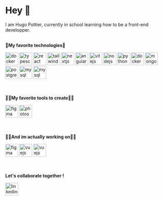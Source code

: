 # Hey 👋

I am Hugo Pottier, currently in school learning how to be a front-end developper.
<br/>
<br/>

<b>🤍My favorite technologies🤍</b>
<br/>
<div>
    <img src="https://img.shields.io/badge/GIT-E44C30?style=for-the-badge&logo=git&logoColor=white" alt="docker" height="40"  style="max-width: 100%;"> 
    <img src="https://img.shields.io/badge/TypeScript-007ACC?style=for-the-badge&logo=typescript&logoColor=white" alt="typescript" height="40" style="max-width: 100%;">
    <img src="https://img.shields.io/badge/React-20232A?style=for-the-badge&logo=react&logoColor=61DAFB" alt="react" height="40" style="max-width: 100%;"> </a>
    <img src="https://img.shields.io/badge/Tailwind_CSS-38B2AC?style=for-the-badge&logo=tailwind-css&logoColor=white" alt="tailwind" height="40" style="max-width: 100%;"> 
    <img src="https://img.shields.io/badge/next%20js-000000?style=for-the-badge&logo=nextdotjs&logoColor=white" alt="nextjs" height="40" style="max-width: 100%;"> 
    <img src="https://img.shields.io/badge/Angular-DD0031?style=for-the-badge&logo=angular&logoColor=white" alt="angular" height="40" style="max-width: 100%;">
    <img src="https://img.shields.io/badge/Vite-B73BFE?style=for-the-badge&logo=vite&logoColor=FFD62E" alt="vitejs" height="40" style="max-width: 100%;"> 
    <img src="https://img.shields.io/badge/Node%20js-339933?style=for-the-badge&logo=nodedotjs&logoColor=white" alt="nodejs" height="40" style="max-width: 100%;">
    <img src="https://img.shields.io/badge/Python-FFD43B?style=for-the-badge&logo=python&logoColor=blue" alt="python" height="40" style="max-width: 100%;"> </a>
    <img src="https://img.shields.io/badge/Docker-2CA5E0?style=for-the-badge&logo=docker&logoColor=white" alt="docker" height="40" style="max-width: 100%;"> 
    <img src="https://img.shields.io/badge/MongoDB-4EA94B?style=for-the-badge&logo=mongodb&logoColor=white" alt="mongodb" height="40" style="max-width: 100%;"> 
    <img src="https://img.shields.io/badge/PostgreSQL-316192?style=for-the-badge&logo=postgresql&logoColor=white" alt="postgresql" height="40" style="max-width: 100%;"> 
    <img src="https://img.shields.io/badge/MySQL-005C84?style=for-the-badge&logo=mysql&logoColor=white" alt="mysql" height="40" style="max-width: 100%;">
    <img src="https://img.shields.io/badge/Prisma-3982CE?style=for-the-badge&logo=Prisma&logoColor=white" alt="mysql" height="40" style="max-width: 100%;">
</div>

<br/>
<br/>

<b>👨‍🎨My favorite tools to create👨‍🎨</b>
<br/>
<div>
    <img src="https://img.shields.io/badge/Figma-F24E1E?style=for-the-badge&logo=figma&logoColor=white" alt="figma" height="40" style="max-width: 100%;">
    <img src="https://img.shields.io/badge/Adobe%20Photoshop-31A8FF?style=for-the-badge&logo=Adobe%20Photoshop&logoColor=black" alt="photoshop" height="40" style="max-width: 100%;">
</div>

<br/>
<br/>

<b>👨‍💻And im actually working on👨‍💻</b>
<br/>
<div>
    <img src="https://img.shields.io/badge/Swift-FA7343?style=for-the-badge&logo=swift&logoColor=white" alt="figma" height="40" style="max-width: 100%;">
    <img src="https://img.shields.io/badge/Vue%20js-35495E?style=for-the-badge&logo=vuedotjs&logoColor=4FC08D" alt="vuejs" height="40" style="max-width: 100%;">
    <img src="https://img.shields.io/badge/threejs-black?style=for-the-badge&logo=three.js&logoColor=white" alt="vuejs" height="40" style="max-width: 100%;">
</div>

<br/>
<br/>

<b>Let's collaborate together !</b>
<br/>
<div>
    <a href="https://www.linkedin.com/in/hugo-pottier-707326263/"><img src="https://img.shields.io/badge/LinkedIn-0077B5?style=for-the-badge&logo=linkedin&logoColor=white" alt="linkedin" height="40" style="max-width: 100%;"></a>
</div>
<!--
**celianlb/celianlb** is a ✨ _special_ ✨ repository because its `README.md` (this file) appears on your GitHub profile.

Here are some ideas to get you started:

- 🔭 I’m currently working on ...
- 🌱 I’m currently learning ...
- 👯 I’m looking to collaborate on ...
- 🤔 I’m looking for help with ...
- 💬 Ask me about ...
- 📫 How to reach me: ...
- 😄 Pronouns: ...
- ⚡ Fun fact: ...
-->

<!--
**shesaidimnothing/shesaidimnothing** is a ✨ _special_ ✨ repository because its `README.md` (this file) appears on your GitHub profile.

Here are some ideas to get you started:

- 🔭 I’m currently working on ...
- 🌱 I’m currently learning ...
- 👯 I’m looking to collaborate on ...
- 🤔 I’m looking for help with ...
- 💬 Ask me about ...
- 📫 How to reach me: ...
- 😄 Pronouns: ...
- ⚡ Fun fact: ...
-->
